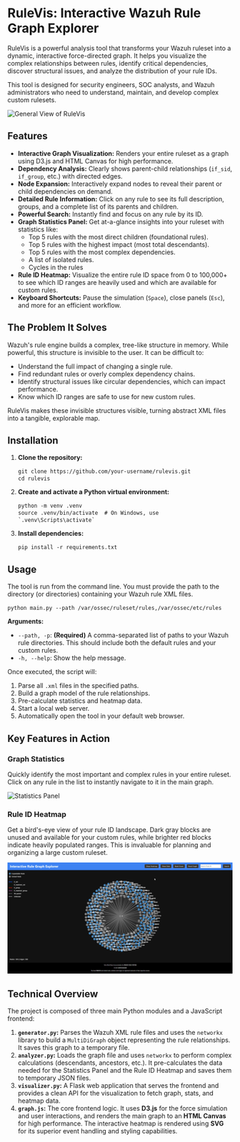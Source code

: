 # RuleVis: Interactive Wazuh Rule Graph Explorer

RuleVis is a powerful analysis tool that transforms your Wazuh ruleset into a dynamic, interactive force-directed graph. It helps you visualize the complex relationships between rules, identify critical dependencies, discover structural issues, and analyze the distribution of your rule IDs.

This tool is designed for security engineers, SOC analysts, and Wazuh administrators who need to understand, maintain, and develop complex custom rulesets.

![General View of RuleVis](./assets/general-view.gif?raw=true)

## Features

* **Interactive Graph Visualization:** Renders your entire ruleset as a graph using D3.js and HTML Canvas for high performance.
* **Dependency Analysis:** Clearly shows parent-child relationships (`if_sid`, `if_group`, etc.) with directed edges.
* **Node Expansion:** Interactively expand nodes to reveal their parent or child dependencies on demand.
* **Detailed Rule Information:** Click on any rule to see its full description, groups, and a complete list of its parents and children.
* **Powerful Search:** Instantly find and focus on any rule by its ID.
* **Graph Statistics Panel:** Get at-a-glance insights into your ruleset with statistics like:
  * Top 5 rules with the most direct children (foundational rules).
  * Top 5 rules with the highest impact (most total descendants).
  * Top 5 rules with the most complex dependencies.
  * A list of isolated rules.
  * Cycles in the rules
* **Rule ID Heatmap:** Visualize the entire rule ID space from 0 to 100,000+ to see which ID ranges are heavily used and which are available for custom rules.
* **Keyboard Shortcuts:** Pause the simulation (`Space`), close panels (`Esc`), and more for an efficient workflow.

## The Problem It Solves

Wazuh's rule engine builds a complex, tree-like structure in memory. While powerful, this structure is invisible to the user. It can be difficult to:

* Understand the full impact of changing a single rule.
* Find redundant rules or overly complex dependency chains.
* Identify structural issues like circular dependencies, which can impact performance.
* Know which ID ranges are safe to use for new custom rules.

RuleVis makes these invisible structures visible, turning abstract XML files into a tangible, explorable map.

## Installation

1. **Clone the repository:**

    ```shell
    git clone https://github.com/your-username/rulevis.git
    cd rulevis
    ```

2. **Create and activate a Python virtual environment:**

    ```shell
    python -m venv .venv
    source .venv/bin/activate  # On Windows, use `.venv\Scripts\activate`
    ```

3. **Install dependencies:**

    ```shell
    pip install -r requirements.txt
    ```

## Usage

The tool is run from the command line. You must provide the path to the directory (or directories) containing your Wazuh rule XML files.

```shell
python main.py --path /var/ossec/ruleset/rules,/var/ossec/etc/rules
```

**Arguments:**

* `--path, -p`: **(Required)** A comma-separated list of paths to your Wazuh rule directories. This should include both the default rules and your custom rules.
* `-h, --help`: Show the help message.

Once executed, the script will:

1. Parse all `.xml` files in the specified paths.
2. Build a graph model of the rule relationships.
3. Pre-calculate statistics and heatmap data.
4. Start a local web server.
5. Automatically open the tool in your default web browser.

## Key Features in Action

### Graph Statistics

Quickly identify the most important and complex rules in your entire ruleset. Click on any rule in the list to instantly navigate to it in the main graph.

![Statistics Panel](./assets/stats-panel.gif?raw=true)

### Rule ID Heatmap

Get a bird's-eye view of your rule ID landscape. Dark gray blocks are unused and available for your custom rules, while brighter red blocks indicate heavily populated ranges. This is invaluable for planning and organizing a large custom ruleset.

![Heatmap View](./assets/heatmap-view.gif?raw=true)

## Technical Overview

The project is composed of three main Python modules and a JavaScript frontend:

1. **`generator.py`:** Parses the Wazuh XML rule files and uses the `networkx` library to build a `MultiDiGraph` object representing the rule relationships. It saves this graph to a temporary file.
2. **`analyzer.py`:** Loads the graph file and uses `networkx` to perform complex calculations (descendants, ancestors, etc.). It pre-calculates the data needed for the Statistics Panel and the Rule ID Heatmap and saves them to temporary JSON files.
3. **`visualizer.py`:** A Flask web application that serves the frontend and provides a clean API for the visualization to fetch graph, stats, and heatmap data.
4. **`graph.js`:** The core frontend logic. It uses **D3.js** for the force simulation and user interactions, and renders the main graph to an **HTML Canvas** for high performance. The interactive heatmap is rendered using **SVG** for its superior event handling and styling capabilities.
